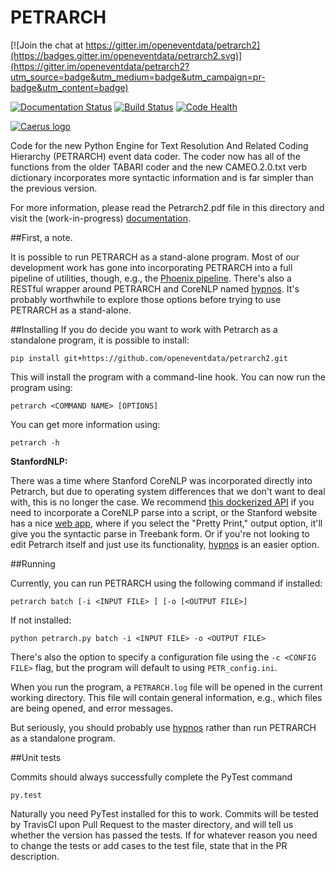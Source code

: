 PETRARCH
========

[![Join the chat at https://gitter.im/openeventdata/petrarch2](https://badges.gitter.im/openeventdata/petrarch2.svg)](https://gitter.im/openeventdata/petrarch2?utm_source=badge&utm_medium=badge&utm_campaign=pr-badge&utm_content=badge)

[![Documentation Status](https://readthedocs.org/projects/petrarch2/badge/?version=latest)](http://petrarch2.readthedocs.org/en/latest/?badge=latest)
[![Build Status](https://travis-ci.org/openeventdata/petrarch2.svg?branch=master)](https://travis-ci.org/openeventdata/petrarch2)
[![Code Health](https://landscape.io/github/openeventdata/petrarch2/master/landscape.svg?style=flat)](https://landscape.io/github/openeventdata/petrarch2/master)

[![Caerus logo](http://caerusassociates.com/wp-content/uploads/2012/03/Caerus_logo.png)](http://caerusassociates.com/wp-content/uploads/2012/03/Caerus_logo.png)

Code for the new Python Engine for Text Resolution And Related Coding Hierarchy (PETRARCH) 
event data coder. The coder now has all of the functions from the older TABARI coder 
and the new CAMEO.2.0.txt verb dictionary incorporates more syntactic information and is far
simpler than the previous version.


For more information, please read the Petrarch2.pdf file in this directory and visit the (work-in-progress)
[documentation](http://petrarch2.readthedocs.org/en/latest/#).

##First, a note.

It is possible to run PETRARCH as a stand-alone program. Most of our
development work has gone into incorporating PETRARCH into a full pipeline of
utilities, though, e.g., the [Phoenix pipeline](https://github.com/openeventdata/phoenix_pipeline).
There's also a RESTful wrapper around PETRARCH and CoreNLP named
[hypnos](https://github.com/caerusassociates/hypnos). It's probably worthwhile
to explore those options before trying to use PETRARCH as a stand-alone.

##Installing
If you do decide you want to work with Petrarch as a standalone program, it is possible to install:


``pip install git+https://github.com/openeventdata/petrarch2.git``


This will install the program with a command-line hook. You can now run the program using:

``petrarch <COMMAND NAME> [OPTIONS]``

You can get more information using:

``petrarch -h``

**StanfordNLP:**

There was a time where Stanford CoreNLP was incorporated directly into Petrarch, but due
to operating system differences that we don't want to deal with, this is no longer the case.
We recommend [this dockerized API](http://github.com/chilland/ccnlp) if you need to incorporate
a CoreNLP parse into a script, or the Stanford website has a nice [web app](http://nlp.stanford.edu:8080/corenlp/),
 where if you select the "Pretty Print," output option, it'll give you the 
syntactic parse in Treebank form. Or if you're not looking to edit Petrarch itself and just
use its functionality, [hypnos](https://github.com/caerusassociates/hypnos) is an easier option.


##Running

Currently, you can run PETRARCH using the following command if installed:

``petrarch batch [-i <INPUT FILE> ] [-o [<OUTPUT FILE>]``

If not installed:

``python petrarch.py batch -i <INPUT FILE> -o <OUTPUT FILE>``

There's also the option to specify a configuration file using the ``-c <CONFIG
FILE>`` flag, but the program will default to using ``PETR_config.ini``.

When you run the program, a ``PETRARCH.log`` file will be opened in the current
working directory. This file will contain general information, e.g., which
files are being opened, and error messages.

But seriously, you should probably use [hypnos](https://github.com/caerusassociates/hypnos) rather than run PETRARCH as a standalone program.

##Unit tests

Commits should always successfully complete the PyTest command

``py.test``

Naturally you need PyTest installed for this to work. Commits will be tested
by TravisCI upon Pull Request to the master directory, and will tell us whether
the version has passed the tests. If for whatever reason you need to change the 
tests or add cases to the test file, state that in the PR description. 

